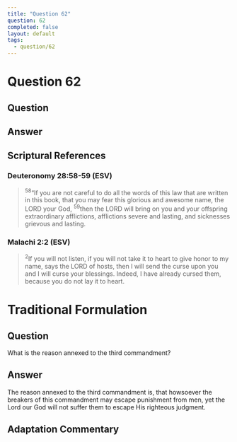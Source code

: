```yaml
---
title: "Question 62"
question: 62
completed: false
layout: default
tags:
  - question/62
---
```

# Question 62

## Question


## Answer


## Scriptural References
### Deuteronomy 28:58-59 (ESV)
> <sup>58</sup>“If you are not careful to do all the words of this law that are written in this book, that you may fear this glorious and awesome name, the LORD your God,
> <sup>59</sup>then the LORD will bring on you and your offspring extraordinary afflictions, afflictions severe and lasting, and sicknesses grievous and lasting.

### Malachi 2:2 (ESV)
> <sup>2</sup>If you will not listen, if you will not take it to heart to give honor to my name, says the LORD of hosts, then I will send the curse upon you and I will curse your blessings. Indeed, I have already cursed them, because you do not lay it to heart.

# Traditional Formulation
## Question
What is the reason annexed to the third commandment?

## Answer
The reason annexed to the third commandment is, that howsoever the breakers of this commandment may escape punishment from men, yet the Lord our God will not suffer them to escape His righteous judgment.

## Adaptation Commentary
